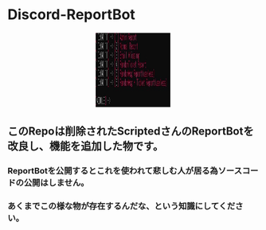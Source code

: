 # Discord-ReportBot
<p align="center">
  <a href="https://github.com/yutodadil/Discord-ReportBot">
    <img src="images/106FA6B6-0785-4114-8554-0B47919C09E8.jpeg" alt="Sample" width="150" height="150">
  </a>
</p>

## このRepoは削除されたScriptedさんのReportBotを改良し、機能を追加した物です。
### ReportBotを公開するとこれを使われて悲しむ人が居る為ソースコードの公開はしません。
### あくまでこの様な物が存在するんだな、という知識にしてください。
